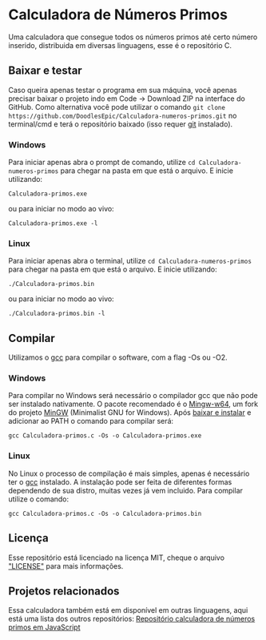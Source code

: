 # Calculadora de Números Primos

Uma calculadora que consegue todos os números primos até certo número inserido, distribuida em diversas linguagens, esse é o repositório C.

## Baixar e testar

Caso queira apenas testar o programa em sua máquina, você apenas precisar baixar o projeto indo em Code -> Download ZIP na interface do GitHub.
Como alternativa você pode utilizar o comando `git clone https://github.com/DoodlesEpic/Calculadora-numeros-primos.git` no terminal/cmd e terá o repositório baixado (isso requer [git](https://git-scm.com/) instalado).

### Windows

Para iniciar apenas abra o prompt de comando, utilize `cd Calculadora-numeros-primos` para chegar na pasta em que está o arquivo. E inicie utilizando:

```shell
Calculadora-primos.exe
```

ou para iniciar no modo ao vivo:

```shell
Calculadora-primos.exe -l
```

### Linux

Para iniciar apenas abra o terminal, utilize `cd Calculadora-numeros-primos` para chegar na pasta em que está o arquivo. E inicie utilizando:

```shell
./Calculadora-primos.bin
```

ou para iniciar no modo ao vivo:

```shell
./Calculadora-primos.bin -l
```

## Compilar

Utilizamos o [gcc](https://gcc.gnu.org/ "Website do gcc") para compilar o software, com a flag -Os ou -O2.

### Windows

Para compilar no Windows será necessário o compilador gcc que não pode ser instalado nativamente. O pacote recomendado é o [Mingw-w64](http://mingw-w64.org/doku.php/start "GCC for Windows 64 & 32 bits"), um fork do projeto [MinGW](http://www.mingw.org/ "Minimalist GNU for Windows") (Minimalist GNU for Windows).
Após [baixar e instalar](https://sourceforge.net/projects/mingw-w64/files/Toolchains%20targetting%20Win32/Personal%20Builds/mingw-builds/installer/mingw-w64-install.exe/download "Download Sourceforge") e adicionar ao PATH o comando para compilar será:

```shell
gcc Calculadora-primos.c -Os -o Calculadora-primos.exe
```

### Linux

No Linux o processo de compilação é mais simples, apenas é necessário ter o [gcc](https://gcc.gnu.org/ "Website do gcc") instalado. A instalação pode ser feita de diferentes formas dependendo de sua distro, muitas vezes já vem incluido.
Para compilar utilize o comando:

```shell
gcc Calculadora-primos.c -Os -o Calculadora-primos.bin
```

## Licença

Esse repositório está licenciado na licença MIT, cheque o arquivo ["LICENSE"](LICENSE) para mais informações.

## Projetos relacionados

Essa calculadora também está em disponível em outras linguagens, aqui está uma lista dos outros repositórios:
[Repositório calculadora de números primos em JavaScript][1]

[1]: https://github.com/DoodlesEpic/Calculadora-numeros-primos-js "Repositório calculadora de números primos em JavaScript"
